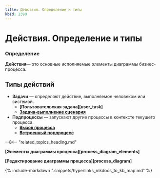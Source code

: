 ```yaml
---
title: Действия. Определение и типы
kbId: 2390
---
```


# Действия. Определение и типы

### Определение

**Действия**— это основные исполняемые элементы диаграммы бизнес-процесса.

## Типы действий

- **Задачи** — определяют действие, выполняемое человеком или системой.
    - **[Пользовательская задача][user_task]**
    - **[Задача-выполнение сценария](https://kb.comindware.ru/article.php?id=2388)**
- **Подпроцессы** — запускают другие процессы в контексте текущего процесса.
    - **[Вызов процесса](https://kb.comindware.ru/article.php?id=2389)**
    - **[Встроенный подпроцесс](https://kb.comindware.ru/article.php?id=2391)**

--8<-- "related_topics_heading.md"

**[Элементы диаграммы процесса][process_diagram_elements]**

**[Редактирование диаграммы процесса][process_diagram]**

{% include-markdown ".snippets/hyperlinks_mkdocs_to_kb_map.md" %}
